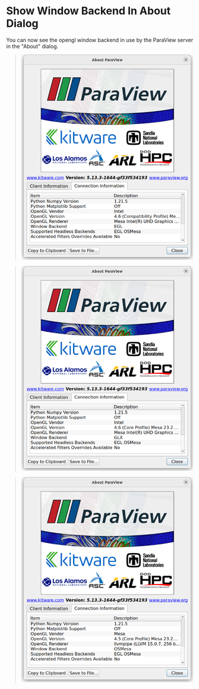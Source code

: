 # Show Window Backend In About Dialog

You can now see the opengl window backend in use by the ParaView server in the "About" dialog.

> ![EGL backend](./about-window-backend-egl.png)

> ![GLX backend](./about-window-backend-glx.png)

> ![OSMesa backend](./about-window-backend-osmesa.png)
